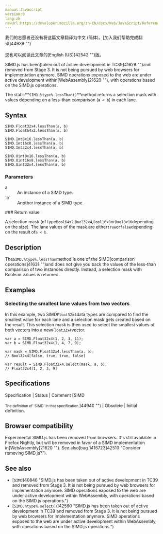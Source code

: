 ```yaml
---
manual:Javascript
version:0
lang:zh
rawUrl:https://developer.mozilla.org/zh-CN/docs/Web/JavaScript/Reference/Global_Objects/SIMD/lessThan
---
```




<bdi>我们的志愿者还没有将这篇文章翻译为<bdi>中文 (简体)</bdi>。[加入我们帮助完成翻译]44939 "")<br></br>您也可以阅读此文章的[English (US)]42542 "")版。</bdi>






SIMD.js has been[taken out of active development in TC39]41628 "")and removed from Stage 3. It is not being pursued by web browsers for implementation anymore. SIMD operations exposed to the web are under active development within[WebAssembly]21620 ""), with operations based on the SIMD.js operations.



The static**`SIMD.%type%.lessThan()`**method returns a selection mask with values depending on a less-than comparison (`a < b`) in each lane.


## Syntax<a name="Syntax"></a>

```
SIMD.Float32x4.lessThan(a, b)
SIMD.Float64x2.lessThan(a, b)

SIMD.Int8x16.lessThan(a, b)
SIMD.Int16x8.lessThan(a, b)
SIMD.Int32x4.lessThan(a, b)

SIMD.Uint8x16.lessThan(a, b) 
SIMD.Uint16x8.lessThan(a, b)
SIMD.Uint32x4.lessThan(a, b) 

```

### Parameters<a name="Parameters"></a>
<dl><dt id=''>a</dt><dd>An instance of a SIMD type.</dd><dt id=''>`b`</dt><dd>Another instance of a SIMD type.</dd></dl>
### Return value<a name="Return_value"></a>


A selection mask (of type`Bool64x2`,`Bool32x4`,`Bool16x8`or`Bool8x16`depending on the size). The lane values of the mask are either`true`or`false`depending on the result of`a < b`.


## Description<a name="Description"></a>


The`SIMD.%type%.lessThan`method is one of the SIMD[comparison operations]41631 "")and does not give you back the values of the less-than comparison of two instances directly. Instead, a selection mask with Boolean values is returned.


## Examples<a name="Examples"></a>

### Selecting the smallest lane values from two vectors<a name="Selecting_the_smallest_lane_values_from_two_vectors"></a>


In this example, two SIMD`Float32x4`data types are compared to find the smallest value for each lane and a selection mask gets created based on the result. This selection mask is then used to select the smallest values of both vectors into a new`Float32x4`vector.


```
var a = SIMD.Float32x4(1, 2, 3, 11);
var b = SIMD.Float32x4(1, 4, 7, 9);

var mask = SIMD.Float32x4.lessThan(a, b);
// Bool32x4[false, true, true, false]

var result = SIMD.Float32x4.select(mask, a, b);
// Float32x4[1, 2, 3, 9]
```

## Specifications<a name="Specifications"></a>

Specification | Status | Comment 
[SIMD<br></br><small>The definition of &#39;SIMD&#39; in that specification.</small>]44940 "") | Obsolete | Initial definition. 


## Browser compatibility<a name="Browser_compatibility"></a>


Experimental SIMD.js has been removed from browsers. It&#39;s still available in Firefox Nightly, but will be removed in favor of a SIMD implementation in[WebAssembly]21620 ""). See also[bug 1416723]42510 "Consider removing SIMD.js?").


## See also<a name="See_also"></a>

* [`SIMD`]40846 "SIMD.js has been taken out of active development in TC39 and removed from Stage 3. It is not being pursued by web browsers for implementation anymore. SIMD operations exposed to the web are under active development within WebAssembly, with operations based on the SIMD.js operations.")
* [`SIMD.%type%.select()`]42560 "SIMD.js has been taken out of active development in TC39 and removed from Stage 3. It is not being pursued by web browsers for implementation anymore. SIMD operations exposed to the web are under active development within WebAssembly, with operations based on the SIMD.js operations.")



